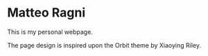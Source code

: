 # Matteo Ragni

This is my personal webpage.

The page design is inspired upon the Orbit theme by Xiaoying Riley.
